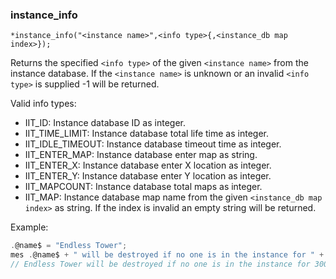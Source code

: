 ### instance_info
```
*instance_info("<instance name>",<info type>{,<instance_db map index>});
```

Returns the specified `<info type>` of the given `<instance name>` from the instance database.
If the `<instance name>` is unknown or an invalid `<info type>` is supplied -1 will be returned.

Valid info types:
* IIT_ID: Instance database ID as integer.
* IIT_TIME_LIMIT: Instance database total life time as integer.
* IIT_IDLE_TIMEOUT: Instance database timeout time as integer.
* IIT_ENTER_MAP: Instance database enter map as string.
* IIT_ENTER_X: Instance database enter X location as integer.
* IIT_ENTER_Y: Instance database enter Y location as integer.
* IIT_MAPCOUNT: Instance database total maps as integer.
* IIT_MAP: Instance database map name from the given `<instance_db map index>` as string.  If the index is invalid an empty string will be returned.

Example:

```c
.@name$ = "Endless Tower";
mes .@name$ + " will be destroyed if no one is in the instance for " + instance_info(.@name$,IIT_IDLETIMEOUT) + " seconds.";
// Endless Tower will be destroyed if no one is in the instance for 300 seconds.
```

